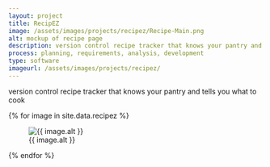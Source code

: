 ```yaml
---
layout: project
title: RecipEZ
image: /assets/images/projects/recipez/Recipe-Main.png
alt: mockup of recipe page
description: version control recipe tracker that knows your pantry and tells you what to cook
process: planning, requirements, analysis, development
type: software
imageurl: /assets/images/projects/recipez/
---
```


version control recipe tracker that knows your pantry and tells you what to cook

<div class="masonry-grid">
    {% for image in site.data.recipez %}
        <figure class="card">
            <img src="{{ page.imageurl }}{{ image.src }}.png" alt="{{ image.alt }}">
            <figcaption>{{ image.alt }}</figcaption>
        </figure>
    {% endfor %}
</div>

